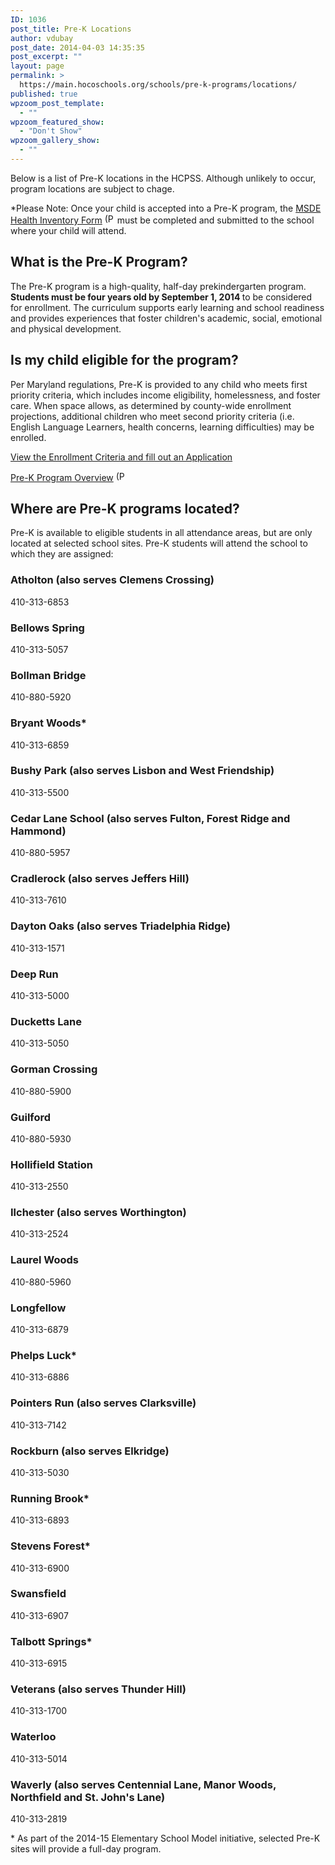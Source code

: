 ```yaml
---
ID: 1036
post_title: Pre-K Locations
author: vdubay
post_date: 2014-04-03 14:35:35
post_excerpt: ""
layout: page
permalink: >
  https://main.hocoschools.org/schools/pre-k-programs/locations/
published: true
wpzoom_post_template:
  - ""
wpzoom_featured_show:
  - "Don't Show"
wpzoom_gallery_show:
  - ""
---
```

<p>Below is a list of Pre-K locations in the HCPSS. Although unlikely to occur, program locations are subject to chage.</p>
<a name="healthinventory"></a>
<p>*Please Note: Once your child is accepted into a Pre-K program, the <a href="/f/schools/prek/healthinventory_msde.pdf">MSDE Health Inventory Form</a> <img alt="(PDF)" src="/f/images/bullet-pdf.gif" width="16" height="16" align="bottom" border="0" /> must be completed and submitted to the school where your child will attend.</p>

<h2>What is the Pre-K Program?</h2>

<p>The Pre-K program is a high-quality, half-day prekindergarten program.<strong> Students must be four years old by September 1, 2014 </strong>to be considered for enrollment. The curriculum supports early learning and school readiness and provides experiences that foster children's academic, social, emotional and physical development. </p>

<h2>Is my child eligible for the program?</h2>

<p>Per Maryland regulations, Pre-K is provided to any child who meets first priority criteria, which includes income  eligibility, homelessness, and foster care. When space allows, as determined by county-wide enrollment projections, additional children who meet second priority criteria (i.e. English Language Learners, health concerns, learning difficulties) may be enrolled. </p>

<p><a href="/schools/pre-k-programs/#enroll">View the Enrollment Criteria and fill out an Application</a></p>

<p><a href="/f/schools/prek/prekregistrationloc1415.pdf"> Pre-K Program Overview</a> <img alt="(PDF)" src="/f/images/bullet-pdf.gif" width="16" height="16" align="bottom" border="0" /></p>

<h2>Where are Pre-K programs located?</h2>

<p>Pre-K is available to eligible students in all attendance areas, but are only located at selected school sites. Pre-K students will attend the school to which they are assigned:</p>

<h3>Atholton (also serves Clemens Crossing)</h3>
<p>410-313-6853</p>

<h3>Bellows Spring</h3>
<p>410-313-5057</p>

<h3>Bollman Bridge</h3>
<p>410-880-5920</p>

<h3>Bryant Woods*</h3>
<p>410-313-6859</p>

<h3>Bushy Park (also serves Lisbon and West Friendship)</h3>
<p>410-313-5500</p>

<h3>Cedar Lane School (also serves Fulton, Forest Ridge and Hammond)</h3>
<p><p>410-880-5957</p>

<h3>Cradlerock (also serves Jeffers Hill)</h3>
<p>410-313-7610</p>

<h3>Dayton Oaks (also serves Triadelphia Ridge)</h3>
<p>410-313-1571</p>

<h3>Deep Run</h3>
<p>410-313-5000</p>

<h3>Ducketts Lane</h3>
<p>410-313-5050</p>

<h3>Gorman Crossing</h3>
<p>410-880-5900</p>

<h3>Guilford</h3>
<p>410-880-5930</p>

<h3>Hollifield Station</h3>
<p>410-313-2550</p>

<h3>Ilchester (also serves Worthington)</h3>
<p>410-313-2524</p>

<h3>Laurel Woods</h3>
<p>410-880-5960</p>

<h3>Longfellow</h3>
<p>410-313-6879</p>

<h3>Phelps Luck*</h3>
<p>410-313-6886</p>

<h3>Pointers Run (also serves Clarksville)</h3>
<p>410-313-7142</p>

<h3>Rockburn (also serves Elkridge)</h3>
<p>410-313-5030</p>

<h3>Running Brook*</h3>
<p>410-313-6893</p>

<h3>Stevens Forest*</h3>
<p>410-313-6900</p>

<h3>Swansfield</h3>
<p>410-313-6907</p>

<h3>Talbott Springs*</h3>
<p>410-313-6915</p>

<h3>Veterans (also serves Thunder Hill)</h3>
<p>410-313-1700</p>

<h3>Waterloo</h3>
<p>410-313-5014</p>

<h3>Waverly (also serves Centennial Lane, Manor Woods, Northfield and St. John's Lane)</h3>
<p>410-313-2819</p>

<p>* As part of the 2014-15 Elementary School Model initiative, selected Pre-K sites will provide a full-day program.</p>